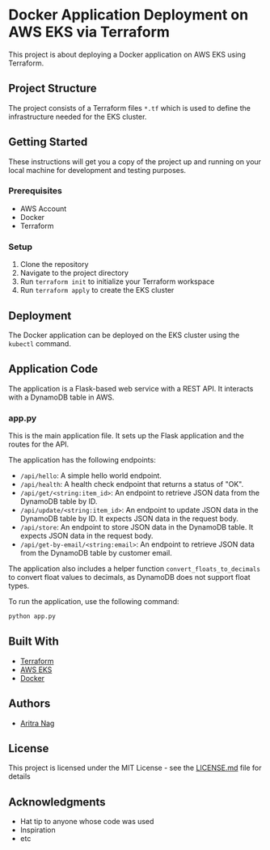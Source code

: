# Docker Application Deployment on AWS EKS via Terraform

This project is about deploying a Docker application on AWS EKS using Terraform.

## Project Structure

The project consists of a  Terraform files `*.tf` which is used to define the infrastructure needed for the EKS cluster.

## Getting Started

These instructions will get you a copy of the project up and running on your local machine for development and testing purposes.

### Prerequisites

- AWS Account
- Docker
- Terraform

### Setup

1. Clone the repository
2. Navigate to the project directory
3. Run `terraform init` to initialize your Terraform workspace
4. Run `terraform apply` to create the EKS cluster

## Deployment

The Docker application can be deployed on the EKS cluster using the `kubectl` command.

## Application Code

The application is a Flask-based web service with a REST API. It interacts with a DynamoDB table in AWS.

### app.py

This is the main application file. It sets up the Flask application and the routes for the API.

The application has the following endpoints:

- `/api/hello`: A simple hello world endpoint.
- `/api/health`: A health check endpoint that returns a status of "OK".
- `/api/get/<string:item_id>`: An endpoint to retrieve JSON data from the DynamoDB table by ID.
- `/api/update/<string:item_id>`: An endpoint to update JSON data in the DynamoDB table by ID. It expects JSON data in the request body.
- `/api/store`: An endpoint to store JSON data in the DynamoDB table. It expects JSON data in the request body.
- `/api/get-by-email/<string:email>`: An endpoint to retrieve JSON data from the DynamoDB table by customer email.

The application also includes a helper function `convert_floats_to_decimals` to convert float values to decimals, as DynamoDB does not support float types.

To run the application, use the following command:

```bash
python app.py
```

## Built With

- [Terraform](https://www.terraform.io/)
- [AWS EKS](https://aws.amazon.com/eks/)
- [Docker](https://www.docker.com/)

## Authors

- [Aritra Nag](https://github.com/aritnag)

## License

This project is licensed under the MIT License - see the [LICENSE.md](LICENSE.md) file for details

## Acknowledgments

- Hat tip to anyone whose code was used
- Inspiration
- etc